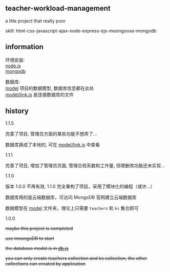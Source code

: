 ## teacher-workload-management

a litle project that really poor

skill: html-css-javascript-ajax-node-express-ejs-moongoose-mongodb

## information

环境安装:  
[node.js](https://nodejs.org/zh-cn/)  
[mongodb](https://www.mongodb.com/try/download/community)  

数据库:  
[model](model) 项目的数据模型, 数据库信息都在此处  
[model/link.js](model/link.js) 是连接数据库的文件  

## history

1.1.5

完善了项目, 管理员方面的某些功能不想弄了...  

数据库换成了本地的, 可在 [model/link.js](model/link.js) 中查看  

1.1.1

完善了项目, 增加了管理员页面, 管理合班系数和工作量, 但增删改功能还未实现...

1.1.0

版本 1.0.0 不再有效, 1.1.0 完全重构了项目，采用了模块化的编程（或许...）

数据库用的是云端数据库，可访问 MongoDB 官网建立云端数据库

数据模型在 [model](model) 文件夹，理论上只需要 `teachers` 和 `ks` 集合即可

1.0.0

~~maybe this project is completed~~

~~use moongoDB to start~~

~~the database model is in [db.js](./lib/db.js)~~

~~you can only create teachers collection and ks collection, the other collections can created by application~~